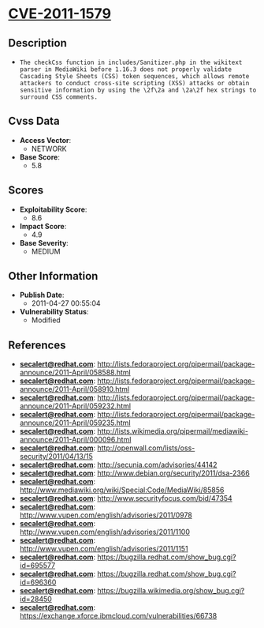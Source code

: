 
# [CVE-2011-1579](http://lists.fedoraproject.org/pipermail/package-announce/2011-April/058588.html)

## Description

- `The checkCss function in includes/Sanitizer.php in the wikitext parser in MediaWiki before 1.16.3 does not properly validate Cascading Style Sheets (CSS) token sequences, which allows remote attackers to conduct cross-site scripting (XSS) attacks or obtain sensitive information by using the \2f\2a and \2a\2f hex strings to surround CSS comments.`

## Cvss Data

- **Access Vector**:
  - NETWORK
- **Base Score**:
  - 5.8

## Scores

- **Exploitability Score**:
  - 8.6
- **Impact Score**:
  - 4.9
- **Base Severity**:
  - MEDIUM

## Other Information

- **Publish Date**:
  - 2011-04-27 00:55:04
- **Vulnerability Status**:
  - Modified

## References

- **secalert@redhat.com**: http://lists.fedoraproject.org/pipermail/package-announce/2011-April/058588.html
- **secalert@redhat.com**: http://lists.fedoraproject.org/pipermail/package-announce/2011-April/058910.html
- **secalert@redhat.com**: http://lists.fedoraproject.org/pipermail/package-announce/2011-April/059232.html
- **secalert@redhat.com**: http://lists.fedoraproject.org/pipermail/package-announce/2011-April/059235.html
- **secalert@redhat.com**: http://lists.wikimedia.org/pipermail/mediawiki-announce/2011-April/000096.html
- **secalert@redhat.com**: http://openwall.com/lists/oss-security/2011/04/13/15
- **secalert@redhat.com**: http://secunia.com/advisories/44142
- **secalert@redhat.com**: http://www.debian.org/security/2011/dsa-2366
- **secalert@redhat.com**: http://www.mediawiki.org/wiki/Special:Code/MediaWiki/85856
- **secalert@redhat.com**: http://www.securityfocus.com/bid/47354
- **secalert@redhat.com**: http://www.vupen.com/english/advisories/2011/0978
- **secalert@redhat.com**: http://www.vupen.com/english/advisories/2011/1100
- **secalert@redhat.com**: http://www.vupen.com/english/advisories/2011/1151
- **secalert@redhat.com**: https://bugzilla.redhat.com/show_bug.cgi?id=695577
- **secalert@redhat.com**: https://bugzilla.redhat.com/show_bug.cgi?id=696360
- **secalert@redhat.com**: https://bugzilla.wikimedia.org/show_bug.cgi?id=28450
- **secalert@redhat.com**: https://exchange.xforce.ibmcloud.com/vulnerabilities/66738
